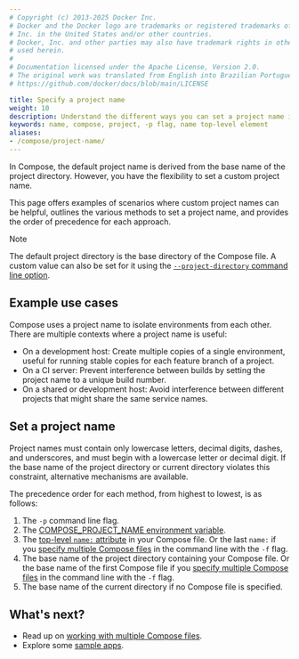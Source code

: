 ```yaml
---
# Copyright (c) 2013-2025 Docker Inc.
# Docker and the Docker logo are trademarks or registered trademarks of Docker,
# Inc. in the United States and/or other countries.
# Docker, Inc. and other parties may also have trademark rights in other terms
# used herein.
#
# Documentation licensed under the Apache License, Version 2.0.
# The original work was translated from English into Brazilian Portuguese.
# https://github.com/docker/docs/blob/main/LICENSE

title: Specify a project name
weight: 10
description: Understand the different ways you can set a project name in Compose and what the precedence is.
keywords: name, compose, project, -p flag, name top-level element
aliases:
- /compose/project-name/
---
```

In Compose, the default project name is derived from the base name of the project directory. However, you have the flexibility to set a custom project name.

This page offers examples of scenarios where custom project names can be helpful, outlines the various methods to set a project name, and provides the order of precedence for each approach.

> [!NOTE]
>
> The default project directory is the base directory of the Compose file. A custom value can also be set
> for it using the [`--project-directory` command line option](/reference/cli/docker/compose.md#use--p-to-specify-a-project-name).

## Example use cases

Compose uses a project name to isolate environments from each other. There are multiple contexts where a project name is useful:

- On a development host: Create multiple copies of a single environment, useful for running stable copies for each feature branch of a project.
- On a CI server: Prevent interference between builds by setting the project name to a unique build number.
- On a shared or development host: Avoid interference between different projects that might share the same service names.

## Set a project name

Project names must contain only lowercase letters, decimal digits, dashes, and
underscores, and must begin with a lowercase letter or decimal digit. If the
base name of the project directory or current directory violates this
constraint, alternative mechanisms are available.

The precedence order for each method, from highest to lowest, is as follows:

1. The `-p` command line flag.
2. The [COMPOSE_PROJECT_NAME environment variable](environment-variables/envvars.md).
3. The [top-level `name:` attribute](/reference/compose-file/version-and-name.md) in your Compose file. Or the last `name:` if you [specify multiple Compose files](multiple-compose-files/merge.md) in the command line with the `-f` flag.
4. The base name of the project directory containing your Compose file. Or the base name of the first Compose file if you [specify multiple Compose files](multiple-compose-files/merge.md) in the command line with the `-f` flag.
5. The base name of the current directory if no Compose file is specified.

## What's next?

- Read up on [working with multiple Compose files](multiple-compose-files/_index.md).
- Explore some [sample apps](samples-for-compose.md).

